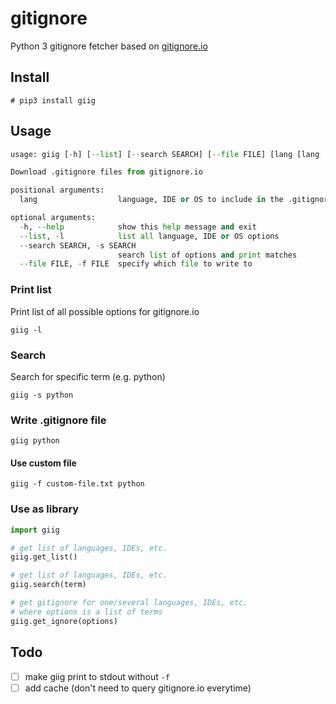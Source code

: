 # gitignore
Python 3 gitignore fetcher based on [gitignore.io](http://gitignore.io)

## Install

```
# pip3 install giig
```

## Usage

```python
usage: giig [-h] [--list] [--search SEARCH] [--file FILE] [lang [lang ...]]

Download .gitignore files from gitignore.io

positional arguments:
  lang                  language, IDE or OS to include in the .gitignore file

optional arguments:
  -h, --help            show this help message and exit
  --list, -l            list all language, IDE or OS options
  --search SEARCH, -s SEARCH
                        search list of options and print matches
  --file FILE, -f FILE  specify which file to write to
```

### Print list
Print list of all possible options for gitignore.io
```
giig -l
```

### Search
Search for specific term (e.g. python)
```
giig -s python
```

### Write .gitignore file
```
giig python
```

#### Use custom file
```
giig -f custom-file.txt python
```

### Use as library

```python
import giig

# get list of languages, IDEs, etc.
giig.get_list()

# get list of languages, IDEs, etc.
giig.search(term)

# get gitignore for one/several languages, IDEs, etc.
# where options is a list of terms
giig.get_ignore(options)
```

## Todo

* [ ] make giig print to stdout without `-f`
* [ ] add cache (don't need to query gitignore.io everytime)

